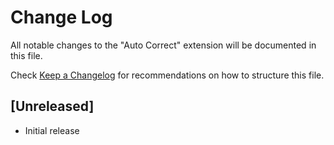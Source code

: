 # Change Log
All notable changes to the "Auto Correct" extension will be documented in this file.

Check [Keep a Changelog](http://keepachangelog.com/) for recommendations on how to structure this file.

## [Unreleased]
- Initial release